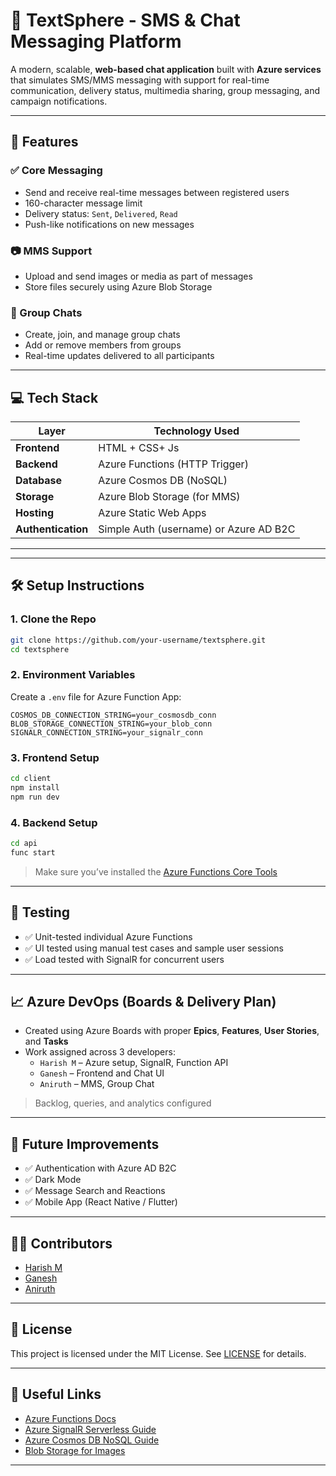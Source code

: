 # 📱 TextSphere - SMS & Chat Messaging Platform

A modern, scalable, **web-based chat application** built with **Azure services** that simulates SMS/MMS messaging with support for real-time communication, delivery status, multimedia sharing, group messaging, and campaign notifications.



---

## 📌 Features

### ✅ Core Messaging
- Send and receive real-time messages between registered users
- 160-character message limit
- Delivery status: `Sent`, `Delivered`, `Read`
- Push-like notifications on new messages

### 📷 MMS Support
- Upload and send images or media as part of messages
- Store files securely using Azure Blob Storage

### 👥 Group Chats
- Create, join, and manage group chats
- Add or remove members from groups
- Real-time updates delivered to all participants

---

## 💻 Tech Stack

| Layer            | Technology Used                     |
|------------------|--------------------------------------|
| **Frontend**     | HTML + CSS+ Js                       |
| **Backend**      | Azure Functions (HTTP Trigger)       |
| **Database**     | Azure Cosmos DB (NoSQL)              |
| **Storage**      | Azure Blob Storage (for MMS)         |
| **Hosting**      | Azure Static Web Apps                |
| **Authentication** | Simple Auth (username) or Azure AD B2C |

---


---

## 🛠️ Setup Instructions

### 1. Clone the Repo
```bash
git clone https://github.com/your-username/textsphere.git
cd textsphere
```

### 2. Environment Variables
Create a `.env` file for Azure Function App:
```env
COSMOS_DB_CONNECTION_STRING=your_cosmosdb_conn
BLOB_STORAGE_CONNECTION_STRING=your_blob_conn
SIGNALR_CONNECTION_STRING=your_signalr_conn
```

### 3. Frontend Setup
```bash
cd client
npm install
npm run dev
```

### 4. Backend Setup
```bash
cd api
func start
```

> Make sure you’ve installed the [Azure Functions Core Tools](https://learn.microsoft.com/en-us/azure/azure-functions/functions-run-local)

---

## 🧪 Testing

- ✅ Unit-tested individual Azure Functions
- ✅ UI tested using manual test cases and sample user sessions
- ✅ Load tested with SignalR for concurrent users

---

## 📈 Azure DevOps (Boards & Delivery Plan)

- Created using Azure Boards with proper **Epics**, **Features**, **User Stories**, and **Tasks**
- Work assigned across 3 developers:
  - `Harish M` – Azure setup, SignalR, Function API
  - `Ganesh` – Frontend and Chat UI
  - `Aniruth` – MMS, Group Chat

> Backlog, queries, and analytics configured

---



## 🚀 Future Improvements

- ✅ Authentication with Azure AD B2C
- ✅ Dark Mode
- ✅ Message Search and Reactions
- ✅ Mobile App (React Native / Flutter)

---

## 👨‍💻 Contributors

- [Harish M](https://github.com/harishm)
- [Ganesh](https://github.com/GaneshS-AIML-46)
- [Aniruth](https://github.com/AniruthSV)

---

## 📜 License

This project is licensed under the MIT License. See [LICENSE](./LICENSE) for details.

---

## 🔗 Useful Links

- [Azure Functions Docs](https://learn.microsoft.com/en-us/azure/azure-functions/)
- [Azure SignalR Serverless Guide](https://learn.microsoft.com/en-us/azure/azure-signalr/signalr-concept-serverless-development-config)
- [Azure Cosmos DB NoSQL Guide](https://learn.microsoft.com/en-us/azure/cosmos-db/nosql/introduction)
- [Blob Storage for Images](https://learn.microsoft.com/en-us/azure/storage/blobs/)

---

